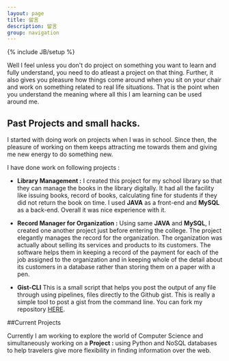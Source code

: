 ```yaml
---
layout: page
title: 留言
description: 留言
group: navigation
---
```

{% include JB/setup %}

Well I feel unless you don't do project on something you want to learn and fully understand, you need to do atleast a project on that thing. Further, it also gives you pleasure how things come around when you sit on your chair and work on something related to real life situations. That is the point when you understand the meaning where all this I am learning can be used around me. 

## Past Projects and small hacks.
I started with doing work on projects when I was in school. Since then, the pleasure of working on them keeps attracting me towards them and giving me new energy to do something new.

I have done work on following projects :

- **Library Management :** I created this project for my school library so that they can manage the books in the library digitally. It had all the facility like issuing books, record of books, calculating fine for students if they did not return the book on time. 
I used **JAVA** as a front-end and **MySQL** as a back-end. Overall it was nice experience with it.

- **Record Manager for Organization :** Using same **JAVA** and **MySQL**, I created one another project just before entering the college. The project elegantly manages the record for the organization. The organization was actually about selling its services and products to its customers. The software helps them in keeping a record of the payment for each of the job assigned to the organization and in keeping whole of the detail about its customers in a database rather than storing them on a paper with a pen.

- **Gist-CLI** This is a small script that helps you post the output of any file through using pipelines, files directly to the Github gist. This is really a simple tool to post a gist from the command line. You can fork my repository [HERE](https://www.github.com/pranavk/gist-cli). 


##Current Projects

Currently I am working to explore the world of Computer Science and simultaneously working on a **Project :** using Python and NoSQL databases to help travelers give more flexibility in finding information over the web. 
